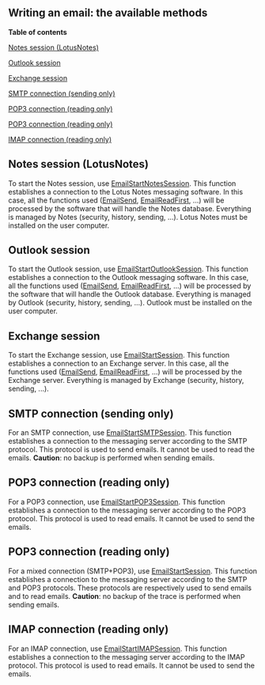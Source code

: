 
## Writing an email: the available methods
**Table of contents**

[Notes session (LotusNotes)](#notes_session_lotusnotes_ELTTEXTE000139)

[Outlook session](#outlook_session_ELTTEXTE000163)

[Exchange session](#exchange_session_ELTTEXTE000187)

[SMTP connection (sending only)](#smtp_connection_sending_only_ELTTEXTE000211)

[POP3 connection (reading only)](#pop3_connection_reading_only_ELTTEXTE000235)

[POP3 connection (reading only)](#pop3_connection_reading_only_ELTTEXTE000259)

[IMAP connection (reading only)](#imap_connection_reading_only_ELTTEXTE000283)

<a name="NOTE1"></a>
<a name="NOTE1_1"></a>


## Notes session (LotusNotes)
<a name="notes_session_lotusnotes_ELTTEXTE000139"></a>
To start the Notes session, use [EmailStartNotesSession](../WDLang3/3032121.md). This function establishes a connection to the Lotus Notes messaging software.
In this case, all the functions used ([EmailSend](../WDLang3/3032003.md), [EmailReadFirst](../WDLang3/3032014.md), ...) will be processed by the software that will handle the Notes database.
Everything is managed by Notes (security, history, sending, ...).
 Lotus Notes must be installed on the user computer.

<a name="NOTE2"></a>
<a name="NOTE2_1"></a>


## Outlook session
<a name="outlook_session_ELTTEXTE000163"></a>
To start the Outlook session, use [EmailStartOutlookSession](../WDLang3/3032128.md). This function establishes a connection to the Outlook messaging software.
In this case, all the functions used ([EmailSend](../WDLang3/3032003.md), [EmailReadFirst](../WDLang3/3032014.md), ...) will be processed by the software that will handle the Outlook database.
Everything is managed by Outlook (security, history, sending, ...). 
Outlook must be installed on the user computer.

<a name="NOTE3"></a>
<a name="NOTE3_1"></a>


## Exchange session
<a name="exchange_session_ELTTEXTE000187"></a>
To start the Exchange session, use [EmailStartSession](../WDLang3/3032028.md). This function establishes a connection to an Exchange server.
In this case, all the functions used ([EmailSend](../WDLang3/3032003.md), [EmailReadFirst](../WDLang3/3032014.md), ...) will be processed by the Exchange server.
Everything is managed by Exchange (security, history, sending, ...).

<a name="NOTE4"></a>
<a name="NOTE4_1"></a>


## SMTP connection (sending only)
<a name="smtp_connection_sending_only_ELTTEXTE000211"></a>
For an SMTP connection, use [EmailStartSMTPSession](../WDLang3/3032025.md). This function establishes a connection to the messaging server according to the SMTP protocol.
 This protocol is used to send emails. It cannot be used to read the emails.
**Caution**: no backup is performed when sending emails.

<a name="NOTE5"></a>
<a name="NOTE5_1"></a>


## POP3 connection (reading only)
<a name="pop3_connection_reading_only_ELTTEXTE000235"></a>
For a POP3 connection, use [EmailStartPOP3Session](../WDLang3/3032022.md). This function establishes a connection to the messaging server according to the POP3 protocol. 
This protocol is used to read emails. It cannot be used to send the emails.

<a name="NOTE6"></a>
<a name="NOTE6_1"></a>


## POP3 connection (reading only)
<a name="pop3_connection_reading_only_ELTTEXTE000259"></a>
For a mixed connection (SMTP+POP3), use [EmailStartSession](../WDLang3/3032028.md). This function establishes a connection to the messaging server according to the SMTP and POP3 protocols. These protocols are respectively used to send emails and to read emails.
**Caution**: no backup of the trace is performed when sending emails.

<a name="NOTE7"></a>
<a name="NOTE7_1"></a>


## IMAP connection (reading only)
<a name="imap_connection_reading_only_ELTTEXTE000283"></a>
For an IMAP connection, use [EmailStartIMAPSession](../WDLang3/1000019189.md). This function establishes a connection to the messaging server according to the IMAP protocol. This protocol is used to read emails. It cannot be used to send the emails.


